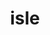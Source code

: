 ---
category: 4-letters
denotation: null
name: isle
reference_link: https://www.etymonline.com/word/isle
root_language: null
root_name: null
title: isle
type: free
word_sums:
- respelling: isle
  sum: 'Isle + '
---